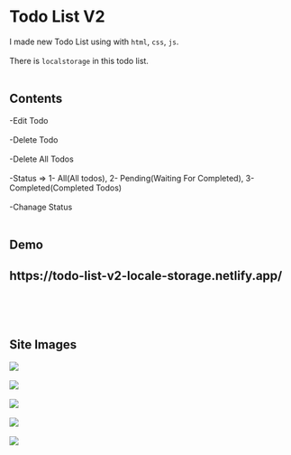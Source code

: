 # Todo List V2

I made new Todo List using with `html`, `css`, `js`. <br><br>
There is `localstorage` in this todo list. <br><br>

## Contents

-Edit Todo <br><br>
-Delete Todo <br><br>
-Delete All Todos <br><br>
-Status => 1- All(All todos), 2- Pending(Waiting For Completed), 3-Completed(Completed Todos) <br><br>
-Chanage Status <br><br>

## Demo

<h2>https://todo-list-v2-locale-storage.netlify.app/</h2> <br><br><br>

## Site Images

![](https://i.hizliresim.com/9d1iq81.png) <br><br>
![](https://i.hizliresim.com/pe8qo1x.png) <br><br>
![](https://i.hizliresim.com/tjswjyg.png) <br><br>
![](https://i.hizliresim.com/7cgjwrj.png) <br><br>
![](https://i.hizliresim.com/m2b5hsy.png) <br><br>
